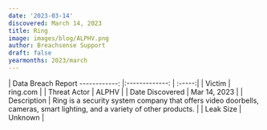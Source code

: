 ```yaml
---
date: '2023-03-14'
discovered: March 14, 2023
title: Ring
image: images/blog/ALPHV.png
author: Breachsense Support
draft: false
yearmonths: 2023/march
---
```



| Data Breach Report
------------:     |:-------------:    | :-----:|
| Victim      | ring.com      | 
| Threat Actor      | ALPHV      | 
| Date Discovered      | Mar 14, 2023      | 
| Description      | Ring is a security system company that offers video doorbells, cameras, smart lighting, and a variety of other products.      | 
| Leak Size      | Unknown      | 

